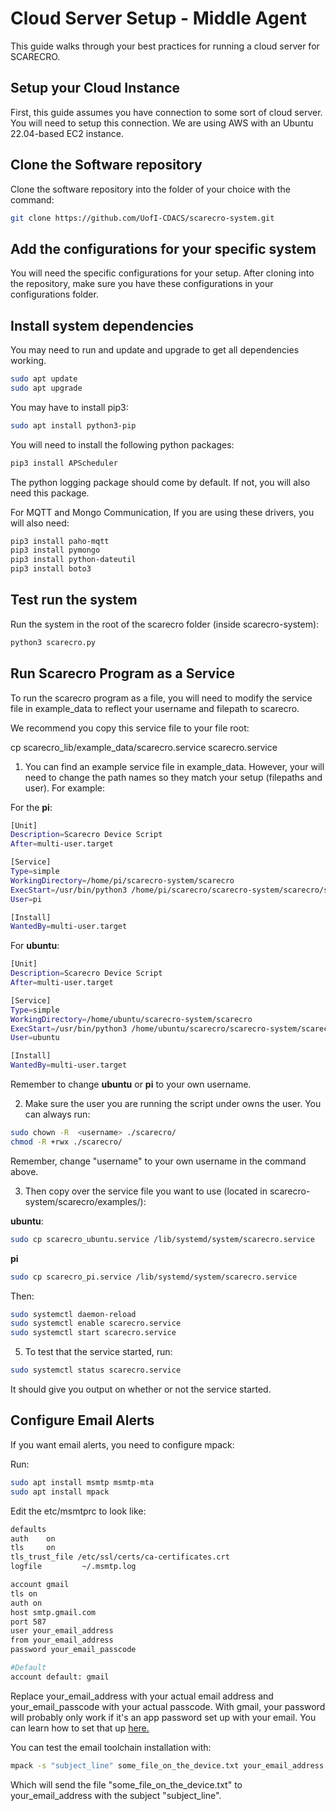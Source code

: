 # Cloud Server Setup - Middle Agent 
This guide walks through your best practices for running a cloud server for SCARECRO. 

## Setup your Cloud Instance
First, this guide assumes you have connection to some sort of cloud server. You will need to setup this connection. We are using AWS with an Ubuntu 22.04-based EC2 instance. 

## Clone the Software repository 
Clone the software repository into the folder of your choice with the command:

```bash
git clone https://github.com/UofI-CDACS/scarecro-system.git 
```

## Add the configurations for your specific system
You will need the specific configurations for your setup. After cloning into the repository, make sure you have these configurations in your configurations folder. 

## Install system dependencies

You may need to run and update and upgrade to get all dependencies working. 

```bash
sudo apt update
sudo apt upgrade
```
You may have to install pip3:

```bash
sudo apt install python3-pip
```

You will need to install the following python packages:
```bash
pip3 install APScheduler
```

The python logging package should come by default. If not, you will also need this package. 

For MQTT and Mongo Communication, If you are using these drivers, you will also need:

```bash
pip3 install paho-mqtt
pip3 install pymongo
pip3 install python-dateutil
pip3 install boto3
```


## Test run the system
Run the system in the root of the scarecro folder (inside scarecro-system):

```bash
python3 scarecro.py 
```



## Run Scarecro Program as a Service
To run the scarecro program as a file, you will need to modify the service file in example_data to reflect your username and filepath to scarecro. 

We recommend you copy this service file to your file root:

cp scarecro_lib/example_data/scarecro.service scarecro.service

1. You can find an example service file in example_data. However, your will need to change the path names so they match your setup (filepaths and user). For example: 

For the **pi**: 

```bash
[Unit]
Description=Scarecro Device Script
After=multi-user.target

[Service]
Type=simple
WorkingDirectory=/home/pi/scarecro-system/scarecro
ExecStart=/usr/bin/python3 /home/pi/scarecro/scarecro-system/scarecro/scarecro.py
User=pi

[Install]
WantedBy=multi-user.target
```

For **ubuntu**: 

```bash
[Unit]
Description=Scarecro Device Script
After=multi-user.target

[Service]
Type=simple
WorkingDirectory=/home/ubuntu/scarecro-system/scarecro
ExecStart=/usr/bin/python3 /home/ubuntu/scarecro/scarecro-system/scarecro/scarecro.py
User=ubuntu

[Install]
WantedBy=multi-user.target
```

Remember to change **ubuntu** or **pi** to your own username. 

2. Make sure the user you are running the script under owns the user. You can always run:

```bash
sudo chown -R  <username> ./scarecro/
chmod -R +rwx ./scarecro/
```

Remember, change "username" to your own username in the command above. 


3. Then copy over the service file you want to use (located in scarecro-system/scarecro/examples/): 

**ubuntu**: 

```bash
sudo cp scarecro_ubuntu.service /lib/systemd/system/scarecro.service
```
**pi**

```bash
sudo cp scarecro_pi.service /lib/systemd/system/scarecro.service
```

Then:

```bash
sudo systemctl daemon-reload
sudo systemctl enable scarecro.service
sudo systemctl start scarecro.service
```

5. To test that the service started, run:

```bash
sudo systemctl status scarecro.service
```

It should give you output on whether or not the service started. 


## Configure Email Alerts
If you want email alerts, you need to configure mpack: 

Run: 

```bash
sudo apt install msmtp msmtp-mta
sudo apt install mpack
```
Edit the etc/msmtprc to look like:

```bash
defaults
auth    on
tls     on
tls_trust_file /etc/ssl/certs/ca-certificates.crt
logfile         ~/.msmtp.log

account gmail
tls on
auth on
host smtp.gmail.com
port 587
user your_email_address
from your_email_address
password your_email_passcode

#Default
account default: gmail
```

Replace your_email_address with your actual email address and your_email_passcode with your actual passcode. With gmail, your password will probably only work if it's an app password set up with your email. You can learn how to set that up [here.](https://support.google.com/accounts/answer/185833?hl=en)

You can test the email toolchain installation with:

```bash
mpack -s "subject_line" some_file_on_the_device.txt your_email_address
```

Which will send the file "some_file_on_the_device.txt" to your_email_address with the subject "subject_line".
